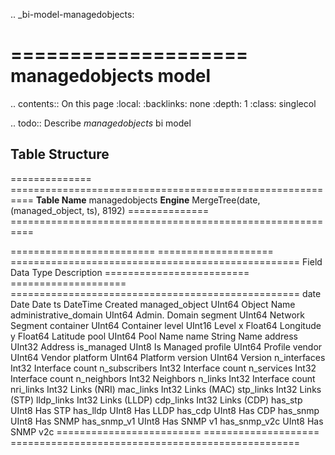 .. _bi-model-managedobjects:

====================
managedobjects model
====================

.. contents:: On this page
    :local:
    :backlinks: none
    :depth: 1
    :class: singlecol

.. todo::
    Describe *managedobjects* bi model

Table Structure
---------------

============== ==========================================================
**Table Name** managedobjects
**Engine**     MergeTree(date, (managed_object, ts), 8192)
============== ==========================================================

========================= ==================== ==================================================
Field                     Data Type            Description
========================= ==================== ==================================================
date                      Date                 Date
ts                        DateTime             Created
managed_object            UInt64               Object Name
administrative_domain     UInt64               Admin. Domain
segment                   UInt64               Network Segment
container                 UInt64               Container
level                     UInt16               Level
x                         Float64              Longitude
y                         Float64              Latitude
pool                      UInt64               Pool Name
name                      String               Name
address                   UInt32               Address
is_managed                UInt8                Is Managed
profile                   UInt64               Profile
vendor                    UInt64               Vendor
platform                  UInt64               Platform
version                   UInt64               Version
n_interfaces              Int32                Interface count
n_subscribers             Int32                Interface count
n_services                Int32                Interface count
n_neighbors               Int32                Neighbors
n_links                   Int32                Interface count
nri_links                 Int32                Links (NRI)
mac_links                 Int32                Links (MAC)
stp_links                 Int32                Links (STP)
lldp_links                Int32                Links (LLDP)
cdp_links                 Int32                Links (CDP)
has_stp                   UInt8                Has STP
has_lldp                  UInt8                Has LLDP
has_cdp                   UInt8                Has CDP
has_snmp                  UInt8                Has SNMP
has_snmp_v1               UInt8                Has SNMP v1
has_snmp_v2c              UInt8                Has SNMP v2c
========================= ==================== ==================================================
